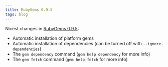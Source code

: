 ```yaml
---
title: RubyGems 0.9.5
tags: blog
---
```


Nicest changes in [RubyGems 0.9.5](http://wincent.com/wiki/Upgrading_to_RubyGems_0.9.5_on_Mac_OS_X_Leopard):

-   Automatic installation of platform gems
-   Automatic installation of dependencies (can be turned off with `--ignore-dependencies`)
-   The `gem dependency` command (`gem help dependency` for more info)
-   The `gem fetch` command (`gem help fetch` for more info)
